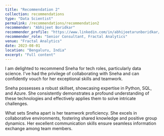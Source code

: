 ```yaml
---
title: "Recommendation 2"
collection: recommendations
type: "Data Scientist"
permalink: /recommendations/recommendation2
recommender: "Abhijeet Boridkar"
recommender_profile: "https://www.linkedin.com/in/abhijeetarunboridkar/"
recommender_role: "Senior Consultant, Fractal Analytics"
venue: "Fractal Analytics"
date: 2023-08-01
location: "Bengaluru, India"
excerpt: "Full content"
---
```


I am delighted to recommend Sneha for tech roles, particularly data science. I've had the privilege of collaborating with Sneha and can confidently vouch for her exceptional skills and teamwork.

Sneha possesses a robust skillset, showcasing expertise in Python, SQL, and Azure. She consistently demonstrates a profound understanding of these technologies and effectively applies them to solve intricate challenges.

What sets Sneha apart is her teamwork proficiency. She excels in collaborative environments, fostering shared knowledge and positive group dynamics. Her excellent communication skills ensure seamless information exchange among team members.